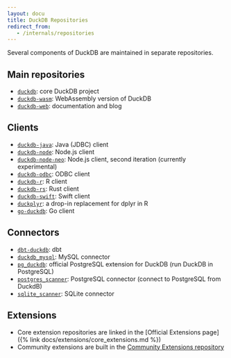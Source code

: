 ```yaml
---
layout: docu
title: DuckDB Repositories
redirect_from:
   - /internals/repositories
---
```


Several components of DuckDB are maintained in separate repositories.

## Main repositories

* [`duckdb`](https://github.com/duckdb/duckdb): core DuckDB project
* [`duckdb-wasm`](https://github.com/duckdb/duckdb-wasm): WebAssembly version of DuckDB
* [`duckdb-web`](https://github.com/duckdb/duckdb-web): documentation and blog

## Clients

* [`duckdb-java`](https://github.com/duckdb/duckdb-java): Java (JDBC) client
* [`duckdb-node`](https://github.com/duckdb/duckdb-node): Node.js client
* [`duckdb-node-neo`](https://github.com/duckdb/duckdb-node): Node.js client, second iteration (currently experimental)
* [`duckdb-odbc`](https://github.com/duckdb/duckdb-odbc): ODBC client
* [`duckdb-r`](https://github.com/duckdb/duckdb-r): R client
* [`duckdb-rs`](https://github.com/duckdb/duckdb-rs): Rust client
* [`duckdb-swift`](https://github.com/duckdb/duckdb-swift): Swift client
* [`duckplyr`](https://github.com/tidyverse/duckplyr): a drop-in replacement for dplyr in R
* [`go-duckdb`](https://github.com/marcboeker/go-duckdb): Go client

## Connectors

* [`dbt-duckdb`](https://github.com/duckdb/dbt-duckdb): dbt
* [`duckdb_mysql`](https://github.com/duckdb/duckdb_mysql): MySQL connector
* [`pg_duckdb`](https://github.com/duckdb/pg_duckdb): official PostgreSQL extension for DuckDB (run DuckDB in PostgreSQL)
* [`postgres_scanner`](https://github.com/duckdb/postgres_scanner): PostgreSQL connector (connect to PostgreSQL from DuckdB)
* [`sqlite_scanner`](https://github.com/duckdb/sqlite_scanner): SQLite connector

## Extensions

* Core extension repositories are linked in the [Official Extensions page]({% link docs/extensions/core_extensions.md %})
* Community extensions are built in the [Community Extensions repository](https://github.com/duckdb/community-extensions)
